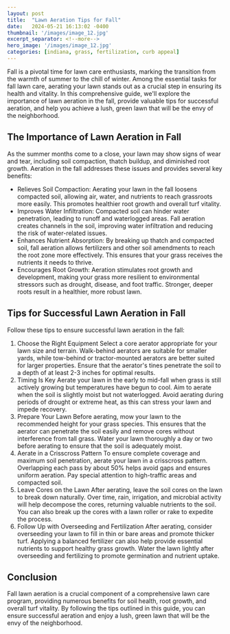 ```yaml
---
layout: post
title:  "Lawn Aeration Tips for Fall"
date:   2024-05-21 16:13:02 -0400
thumbnail: '/images/image_12.jpg'
excerpt_separator: <!--more-->
hero_image: '/images/image_12.jpg'
categories: [indiana, grass, fertilization, curb appeal]
---
```

Fall is a pivotal time for lawn care enthusiasts, marking the transition from the warmth of summer to the chill of winter. <!--more-->Among the essential tasks for fall lawn care, aerating your lawn stands out as a crucial step in ensuring its health and vitality. In this comprehensive guide, we'll explore the importance of lawn aeration in the fall, provide valuable tips for successful aeration, and help you achieve a lush, green lawn that will be the envy of the neighborhood.

## The Importance of Lawn Aeration in Fall
As the summer months come to a close, your lawn may show signs of wear and tear, including soil compaction, thatch buildup, and diminished root growth. Aeration in the fall addresses these issues and provides several key benefits:
* Relieves Soil Compaction: Aerating your lawn in the fall loosens compacted soil, allowing air, water, and nutrients to reach grassroots more easily. This promotes healthier root growth and overall turf vitality.
* Improves Water Infiltration: Compacted soil can hinder water penetration, leading to runoff and waterlogged areas. Fall aeration creates channels in the soil, improving water infiltration and reducing the risk of water-related issues.
* Enhances Nutrient Absorption: By breaking up thatch and compacted soil, fall aeration allows fertilizers and other soil amendments to reach the root zone more effectively. This ensures that your grass receives the nutrients it needs to thrive.
* Encourages Root Growth: Aeration stimulates root growth and development, making your grass more resilient to environmental stressors such as drought, disease, and foot traffic. Stronger, deeper roots result in a healthier, more robust lawn.

## Tips for Successful Lawn Aeration in Fall
Follow these tips to ensure successful lawn aeration in the fall:
1. Choose the Right Equipment
Select a core aerator appropriate for your lawn size and terrain. Walk-behind aerators are suitable for smaller yards, while tow-behind or tractor-mounted aerators are better suited for larger properties. Ensure that the aerator's tines penetrate the soil to a depth of at least 2-3 inches for optimal results.
2. Timing Is Key
Aerate your lawn in the early to mid-fall when grass is still actively growing but temperatures have begun to cool. Aim to aerate when the soil is slightly moist but not waterlogged. Avoid aerating during periods of drought or extreme heat, as this can stress your lawn and impede recovery.
3. Prepare Your Lawn
Before aerating, mow your lawn to the recommended height for your grass species. This ensures that the aerator can penetrate the soil easily and remove cores without interference from tall grass. Water your lawn thoroughly a day or two before aerating to ensure that the soil is adequately moist.
4. Aerate in a Crisscross Pattern
To ensure complete coverage and maximum soil penetration, aerate your lawn in a crisscross pattern. Overlapping each pass by about 50% helps avoid gaps and ensures uniform aeration. Pay special attention to high-traffic areas and compacted soil.
5. Leave Cores on the Lawn
After aerating, leave the soil cores on the lawn to break down naturally. Over time, rain, irrigation, and microbial activity will help decompose the cores, returning valuable nutrients to the soil. You can also break up the cores with a lawn roller or rake to expedite the process.
6. Follow Up with Overseeding and Fertilization
After aerating, consider overseeding your lawn to fill in thin or bare areas and promote thicker turf. Applying a balanced fertilizer can also help provide essential nutrients to support healthy grass growth. Water the lawn lightly after overseeding and fertilizing to promote germination and nutrient uptake.

## Conclusion
Fall lawn aeration is a crucial component of a comprehensive lawn care program, providing numerous benefits for soil health, root growth, and overall turf vitality. By following the tips outlined in this guide, you can ensure successful aeration and enjoy a lush, green lawn that will be the envy of the neighborhood.
